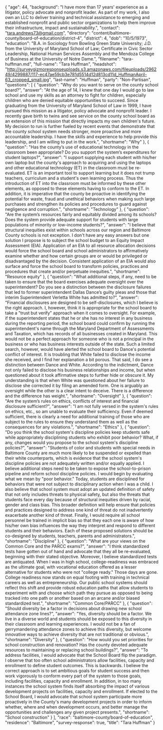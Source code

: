 {
  "age": 44,
  "background": "I have more than 17 years' experience as a litigator, policy advocate and nonprofit leader. As part of my work, I also own an LLC to deliver training and technical assistance to emerging and established nonprofit and public sector organizations to help them improve their infrastructure, impact and sustainability.",
  "contact": "tara.andrews73@gmail.com",
  "directory": "content/baltimore-county/board-of-education/district-4",
  "district": 4,
  "dob": "10/5/1973",
  "education": "B.A. in Sociology from Bowling Green State University; J.D. from the University of Maryland School of Law; Certificate in Civic Sector Leadership, National Human Services Assembly and the Mendoza College of Business at the University of Notre Dame.",
  "filename": "tara-huffman.md",
  "full-name": "Tara Huffman",
  "headshot": "http://surveygizmoresponseuploads.s3.amazonaws.com/fileuploads/296249/4299887/117-ec47ae59cb3e781d5514d12d813cd11d_HuffmanApril-63_cropped_small.jpg",
  "last-name": "Huffman",
  "party": "Non-Partisan",
  "questions": [
    {
      "question": "Why do you want to serve on the county school board?",
      "answer": "At the age of 14, I knew that one day I would go to law school and use my skills as an attorney to fight for children, especially children who are denied equitable opportunities to succeed. Since graduating from the University of Maryland School of Law in 1999, I have pursued this mission as a litigator, policy advocate and nonprofit leader. I recently gave birth to twins and see service on the county school board as an extension of this mission that directly impacts my own children's future. My decision to run is further fueled by recent events that demonstrate that the county school system needs stronger, more proactive and more accountable leadership.  I have the skills and experience to help provide this leadership, and I am willing to put in the work.",
      "shortname": "Why"
    },
    {
      "question": "Has the county’s use of educational technology in the classroom been appropriate? Do you support the system’s expenditures for student laptops?",
      "answer": "I support supplying each student with his/her own laptop but the county's approach to acquiring and using the laptops and other educational technology (ET) in the classroom must be re-evaluated. ET is an important tool to support learning but it does not trump teachers, curriculum and a student's own learning process. Thus the introduction of ET into the classroom must be informed by these other elements, as opposed to these elements having to conform to the ET. In addition, it is imperative that the county be proactive in identifying the potential for waste, fraud and unethical behaviors when making such large purchases and strengthen its policies and procedures to guard against negligence and corruption.",
      "shortname": "Technology"
    },
    {
      "question": "Are the system’s resources fairly and equitably divided among its schools? Does the system provide adequate support for students with large populations of minority or low-income students?",
      "answer": "I believe that structural inequities exist within schools across our region and Baltimore County schools is not exception. I don't have any easy answers but one solution I propose is to subject the school budget to an Equity Impact Assessment (EIA).  Application of an EIA to all resource allocation decisions would force the school board and school administrators to affirmatively examine whether and how certain groups are or would be privileged or disadvantaged by the decision. Consistent application of an EIA would also surface and force the school board to transform policies, practices and procedures that create and/or perpetuate inequities.",
      "shortname": "Resource equity"
    },
    {
      "question": "What additional steps, if any, need to be taken to ensure that the board exercises adequate oversight over the superintendent? Do you see a distinction between the disclosure failures that led to former superintendent Dallas Dance’s guilty pleas and those that interim Superintendent Verletta White has admitted to?",
      "answer": "Financial disclosures are  designed to be self-disclosures, which I believe is the right approach. I, however, think it is appropriate for the school board to take a \"trust but verify\" approach when it comes to oversight. For example, if the superintendent states that he or she has no interest in any business during the reporting period, the school board could confirm by running the superintendent's name through the Maryland Department of Assessments and Taxation, which has records of all businesses created in Maryland. This would not be a perfect approach for someone who is not a principal in the business or who has business interests outside of the state. Such a limited search, however, would have alerted the school board to Dance's potential conflict of interest.    It is troubling that White failed to disclose the income she received, and I find her explanation a bit porous. That said, I do see a distinction between Dance and White. According to the indictment, Dance not only failed to disclose his business relationships and income, but when questioned about it took affirmative steps to further hide or obscure it. My understanding is that when White was questioned about her failure to disclose she corrected it by filing an amended form. One is arguably an oversight while the other is a clear intent to deceive. There is a difference and the difference has weight.",
      "shortname": "Oversight"
    },
    {
      "question": "Are the system’s rules on ethics, conflicts of interest and financial disclosure sufficient?",
      "answer": "I am not fully versed in the system's rules on ethics, etc., so am unable to evaluate their sufficiency. Even if deemed sufficient, there is clearly a need for additional training of those who are subject to the rules to ensure they understand them as well as the consequences for any violations.",
      "shortname": "Ethics"
    },
    {
      "question": "Do you think the school system's discipline policies keep students safe while appropriately disciplining students who exhibit poor behavior? What, if any, changes would you propose to the school system's discipline policies?",
      "answer": "Students of color and students with special needs in Baltimore County are much more likely to be suspended or expelled than their white counterparts, which is evidence that the school system's discipline policies are not adequately written and/or equally applied. I believe additional steps need to be taken to expose the school-to-prison pipeline and reform school discipline policies. I would begin by evaluating what we mean by \"poor behavior.\" Today, students are disciplined for behaviors that were not subject to disciplinary action when I was a child. I also believe that school system must adopt an updated definition of safety that not only includes threats to physical safety, but also the threats that students face every day because of structural inequities driven by racial, gender and class bias. This broader definition will help ensure that policies and practices designed to address one kind of threat do not inadvertently exacerbate another kind of threat. Finally, I would require all school personnel be trained in implicit bias so that they each one is aware of how his/her own bias influences the way they interpret and respond to different students and their behaviors. Each of these proposed solutions should be co-designed by students, teachers, parents and administrators.",
      "shortname": "Discipline"
    },
    {
      "question": "What are your views on the Common Core and the PARCC exams?",
      "answer": "I think standardized tests have gotten out of hand and advocate that they all be re-evaluated, beginning with their stated objective. Moreover, I believe standardized tests are antiquated. When I was in high school, college-readiness was embraced as the ultimate goal, with vocational education offered as a lesser alternative for students who were not \"college ready.\" Those days are gone. College readiness now stands on equal footing with training in technical careers as well as entrepreneurship.  Our public school systems should reflect this shift and provide robust education paths that allow students to experiment with and choose which path they pursue as opposed to being tracked into one path or another based on an arcane and/or biased standardized test.",
      "shortname": "Common Core/PARCC"
    },
    {
      "question": "Should diversity be a factor in decisions about drawing new school attendance zone lines?",
      "answer": "Yes, diversity should be a factor. We live in a diverse world and students should be exposed to this diversity in their classroom and learning experiences.  I would not be a fan of gerrymandering attendance zones to achieve this diversity, but welcome innovative ways to achieve diversity that are not traditional or obvious.",
      "shortname": "Diversity"
    },
    {
      "question": "How would you set priorities for school construction and renovation? Has the county devoted adequate resources to maintaining or replacing school buildings?",
      "answer": "To address facilities, I would advocate that the School Board flip the paradigm. I observe that too often school administrators allow facilities, capacity and enrollment to define student outcomes. This is backwards. I believe the correct approach is to set ambitious goals for student success and then work vigorously to conform every part of the system to those goals, including facilities, capacity and enrollment. In addition, in too many instances the school system finds itself absorbing the impact of various development projects on facilities, capacity and enrollment. If elected to the School Board, I would advocate that school system participate more proactively in the County's many development projects in order to inform whether, where and when development occurs, and better manage the opportunities and challenges any given project presents.",
      "shortname": "School construction"
    }
  ],
  "race": "baltimore-county/board-of-education",
  "residence": "Baltimore",
  "survey-response": true,
  "title": "Tara Huffman"
}
